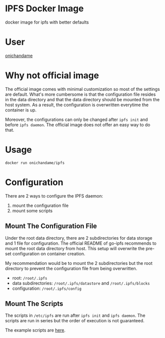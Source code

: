 # IPFS Docker Image

docker image for ipfs with better defaults

# User

[onichandame](https://onichandame.com)

# Why not official image

The official image comes with minimal customization so most of the settings are default. What's more cumbersome is that the configuration file resides in the data directory and that the data directory should be mounted from the host system. As a result, the configuration is overwritten everytime the container is up.

Moreover, the configurations can only be changed after `ipfs init` and before `ipfs daemon`. The official image does not offer an easy way to do that.

# Usage

`docker run onichandame/ipfs`

# Configuration

There are 2 ways to configure the IPFS daemon:

1. mount the configuration file
2. mount some scripts

## Mount The Configuration File

Under the root data directory, there are 2 subdirectories for data storage and 1 file for configuration. The official README of go-ipfs recommends to mount the root data directory from host. This setup will overwrite the pre-set configuration on container creation.

My recommendation would be to mount the 2 subdirectories but the root directory to prevent the configuration file from being overwritten.

- root: `/root/.ipfs`
- data subdirectories: `/root/.ipfs/datastore` and `/root/.ipfs/blocks`
- configuration: `/root/.ipfs/config`

## Mount The Scripts

The scripts in `/etc/ipfs` are run after `ipfs init` and `ipfs daemon`. The scripts are run in series but the order of execution is not guaranteed.

The example scripts are [here](./ipfs).
